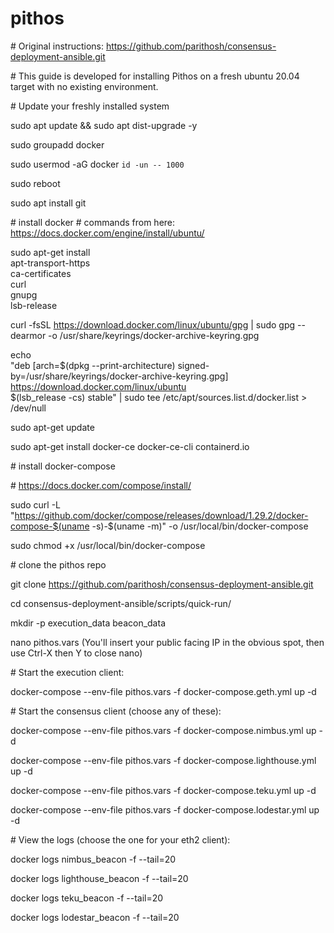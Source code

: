 # pithos

\# Original instructions: https://github.com/parithosh/consensus-deployment-ansible.git

\# This guide is developed for installing Pithos on a fresh ubuntu 20.04 target with no existing environment.

\# Update your freshly installed system

sudo apt update && sudo apt dist-upgrade -y

sudo groupadd docker

sudo usermod -aG docker `id -un -- 1000`

sudo reboot

sudo apt install git

\# install docker
\# commands from here: https://docs.docker.com/engine/install/ubuntu/

sudo apt-get install \
    apt-transport-https \
    ca-certificates \
    curl \
    gnupg \
    lsb-release
    
curl -fsSL https://download.docker.com/linux/ubuntu/gpg | sudo gpg --dearmor -o /usr/share/keyrings/docker-archive-keyring.gpg

echo \
  "deb [arch=$(dpkg --print-architecture) signed-by=/usr/share/keyrings/docker-archive-keyring.gpg] https://download.docker.com/linux/ubuntu \
  $(lsb_release -cs) stable" | sudo tee /etc/apt/sources.list.d/docker.list > /dev/null
  
sudo apt-get update

sudo apt-get install docker-ce docker-ce-cli containerd.io

\# install docker-compose

\# https://docs.docker.com/compose/install/

sudo curl -L "https://github.com/docker/compose/releases/download/1.29.2/docker-compose-$(uname -s)-$(uname -m)" -o /usr/local/bin/docker-compose


sudo chmod +x /usr/local/bin/docker-compose


\# clone the pithos repo

git clone https://github.com/parithosh/consensus-deployment-ansible.git

cd consensus-deployment-ansible/scripts/quick-run/

mkdir -p execution_data beacon_data

nano pithos.vars (You'll insert your public facing IP in the obvious spot, then use Ctrl-X then Y to close nano)


\# Start the execution client:

docker-compose --env-file pithos.vars -f docker-compose.geth.yml up -d
    
\# Start the consensus client (choose any of these):

docker-compose --env-file pithos.vars -f docker-compose.nimbus.yml up -d

docker-compose --env-file pithos.vars -f docker-compose.lighthouse.yml up -d

docker-compose --env-file pithos.vars -f docker-compose.teku.yml up -d

docker-compose --env-file pithos.vars -f docker-compose.lodestar.yml up -d

\# View the logs (choose the one for your eth2 client):

docker logs nimbus_beacon -f --tail=20

docker logs lighthouse_beacon -f --tail=20

docker logs teku_beacon -f --tail=20

docker logs lodestar_beacon -f --tail=20
